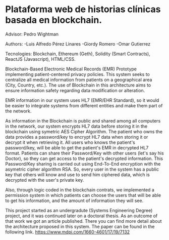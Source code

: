 # Plataforma web de historias clínicas basada en blockchain.

Advisor: Pedro Wightman

Authors:  -Luis Alfredo Pérez Linares
          -Giordy Romero
          -Omar Gutierrez

Tecnologies: Blockchain, Ethereum (Geth), Solidity (Smart Contracts), ReactJS (Javascript), HTML/CSS.

Blockchain-Based Electronic Medical Records (EMR) Prototype implementing patient-centered privacy policies. This system seeks to centralize all medical information from patients on a geographical area (City, Country, etc.). The use of Blockchain in this architecture aims to ensure information safety regarding data modification or alteration.

EMR information in our system uses HL7 (EMR/EHR Standard), so it would be easier to integrate systems from different entities and make them part of the network.

As information in the Blockchain is public and shared among all computers in the network, our system encrypts HL7 data before storing it in the blockchain using symetric AES Cipher Algorithm. The patient who owns the data provides a password/key to encrypt HL7 data when storing it or decrypt it when retrieving it. All users who knows the patient's password/key, will be able to get the patient's EMR in decrypted HL7 format. Patients can share their Password/Key with other users (let's say his Doctor), so they can get access to the patient's decrypted information. This Password/Key sharing is carried out using End-To-End encryption with the asymetric cipher algorithm RSA. So, every user in the system has a public key that others will know and use to send him ciphered data, which is decrypted with the user's private key.

Also, through logic coded in the blockchain contrats, we implemented a permission system in which patients can choose the users that will be able to get his information, and the amount of information they will see. 

This project started as an undergradute (Systems Engineering Degree) project, and it was continued later on a doctoral thesis. As an outcome of that work we got an article published. There you can find more detail about the architecture proposed in this system. The paper can be found in the following link.
https://www.mdpi.com/1660-4601/17/19/7132
